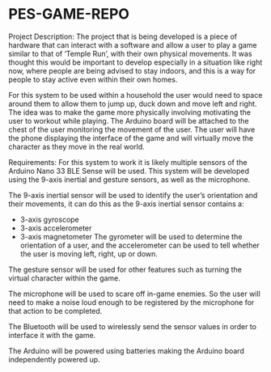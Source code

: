 # PES-GAME-REPO

Project Description:
The project that is being developed is a piece of hardware that can interact with a software and allow a user to play a game similar to that of ‘Temple Run’, with their own physical movements. It was thought this would be important to develop especially in a situation like right now, where people are being advised to stay indoors, and this is a way for people to stay active even within their own homes. 

For this system to be used within a household the user would need to space around them to allow them to jump up, duck down and move left and right. The idea was to make the game more physically involving motivating the user to workout while playing. 
The Arduino board will be attached to the chest of the user monitoring the movement of the user. The user will have the phone displaying the interface of the game and will virtually move the character as they move in the real world. 

Requirements:
For this system to work it is likely multiple sensors of the Arduino Nano 33 BLE Sense will be used. This system will be developed using the 9-axis inertial and gesture sensors, as well as the microphone. 

The 9-axis inertial sensor will be used to identify the user’s orientation and their movements, it can do this as the 9-axis inertial sensor contains a:
-	3-axis gyroscope
-	3-axis accelerometer
-	3-axis magnetometer
The gyrometer will be used to determine the orientation of a user, and the accelerometer can be used to tell whether the user is moving left, right, up or down. 

The gesture sensor will be used for other features such as turning the virtual character within the game.

The microphone will be used to scare off in-game enemies. So the user will need to make a noise loud enough to be registered by the microphone for that action to be completed. 

The Bluetooth will be used to wirelessly send the sensor values in order to interface it with the game. 

The Arduino will be powered using batteries making the Arduino board independently powered up. 
